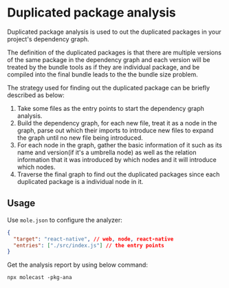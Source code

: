 # Duplicated package analysis

Duplicated package analysis is used to out the duplicated packages in your project's dependency graph.

The definition of the duplicated packages is that there are multiple versions of the same package in the dependency graph and each version will be treated by the bundle tools as if they are individual package, and be compiled into the final bundle leads to the the bundle size problem.

The strategy used for finding out the duplicated package can be briefly described as below:

1. Take some files as the entry points to start the dependency graph analysis.
2. Build the dependency graph, for each new file, treat it as a node in the graph, parse out which their imports to introduce new files to expand the graph until no new file being introduced.
3. For each node in the graph, gather the basic information of it such as its name and version(if it's a umbrella node) as well as the relation information that it was introduced by which nodes and it will introduce which nodes.
4. Traverse the final graph to find out the duplicated packages since each duplicated package is a individual node in it.

## Usage

Use `mole.json` to configure the analyzer:

```json
{
  "target": "react-native", // web, node, react-native
  "entries": ["./src/index.js"] // the entry points
}
```

Get the analysis report by using below command:

```
npx molecast -pkg-ana
```
